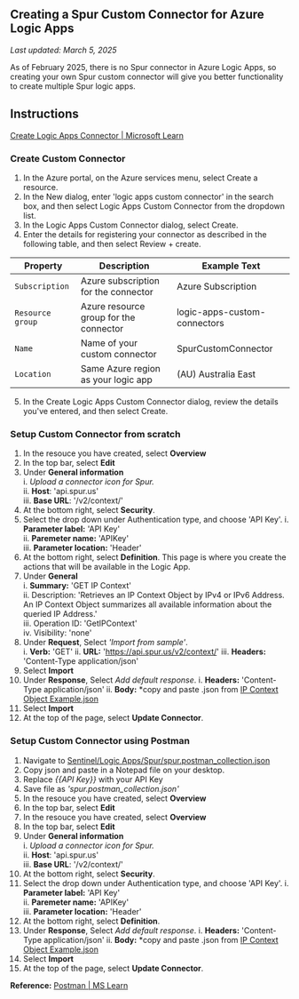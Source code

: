 ## Creating a Spur Custom Connector for Azure Logic Apps
*Last updated: March 5, 2025*  
  
As of February 2025, there is no Spur connector in Azure Logic Apps, so creating your own Spur custom connector will give you better functionality to create multiple Spur logic apps.

## Instructions

[Create Logic Apps Connector | Microsoft Learn](https://learn.microsoft.com/en-us/connectors/custom-connectors/create-logic-apps-connector)

### Create Custom Connector
1. In the Azure portal, on the Azure services menu, select Create a resource.
2. In the New dialog, enter 'logic apps custom connector' in the search box, and then select Logic Apps Custom Connector from the dropdown list.
3. In the Logic Apps Custom Connector dialog, select Create.
4. Enter the details for registering your connector as described in the following table, and then select Review + create.  

| Property | Description | Example Text |  
| --- | --- | --- |  
| `Subscription` | Azure subscription for the connector | Azure Subscription |  
| `Resource group` | Azure resource group for the connector | logic-apps-custom-connectors |  
| `Name` | Name of your custom connector | SpurCustomConnector |  
| `Location` | Same Azure region as your logic app | (AU) Australia East |  

5. In the Create Logic Apps Custom Connector dialog, review the details you've entered, and then select Create.

### Setup Custom Connector from scratch
1. In the resouce you have created, select **Overview**
2. In the top bar, select **Edit**  
3. Under **General information**  
   i. *Upload a connector icon for Spur.*  
   ii. **Host**: 'api.spur.us'  
   iii. **Base URL**: '/v2/context/'  
4. At the bottom right, select **Security**.  
5. Select the drop down under Authentication type, and choose 'API Key'.
   i. **Parameter label:** 'API Key'  
   ii. **Paremeter name:** 'APIKey'  
   iii. **Parameter location:** 'Header'  
6. At the bottom right, select **Definition**. This page is where you create the actions that will be available in the Logic App.
7. Under **General**  
   i. **Summary:** 'GET IP Context'  
   ii. Description: 'Retrieves an IP Context Object by IPv4 or IPv6 Address. An IP Context Object summarizes all available information about the queried IP Address.'  
   iii. Operation ID: 'GetIPContext'  
   iv. Visibility: 'none'  
8. Under **Request**, Select *'Import from sample'*.  
    i. **Verb:** 'GET'
    ii. **URL:** 'https://api.spur.us/v2/context/'
    iii. **Headers:** 'Content-Type application/json'
9. Select **Import**
10. Under **Response**, Select *Add default response*.
    i. **Headers:** 'Content-Type application/json'
    ii. **Body:** *copy and paste .json from [IP Context Object Example.json](https://github.com/ERackIT/Sentinel/blob/main/Logic%20Apps/Spur/Create%20Custom%20Connector/IP%20Context%20Object%20Example.json)
11. Select **Import**
12. At the top of the page, select **Update Connector**.

### Setup Custom Connector using Postman 
1. Navigate to [Sentinel/Logic Apps/Spur/spur.postman_collection.json](https://github.com/ERackIT/Sentinel/blob/main/Logic%20Apps/Spur/Create%20Custom%20Connector/spur.postman_collection.json)
2. Copy json and paste in a Notepad file on your desktop.
3. Replace *{{API Key}}* with your API Key
4. Save file as *'spur.postman_collection.json'*
5. In the resouce you have created, select **Overview**
6. In the top bar, select **Edit**  
7. In the resouce you have created, select **Overview**
8. In the top bar, select **Edit**
9. Under **General information**  
   i. *Upload a connector icon for Spur.*  
   ii. **Host**: 'api.spur.us'  
   iii. **Base URL**: '/v2/context/'  
10. At the bottom right, select **Security**.  
11. Select the drop down under Authentication type, and choose 'API Key'.
   i. **Parameter label:** 'API Key'  
   ii. **Paremeter name:** 'APIKey'  
   iii. **Parameter location:** 'Header'  
12. At the bottom right, select **Definition**.
13. Under **Response**, Select *Add default response*.
    i. **Headers:** 'Content-Type application/json'
    ii. **Body:** *copy and paste .json from [IP Context Object Example.json](https://github.com/ERackIT/Sentinel/blob/main/Logic%20Apps/Spur/Create%20Custom%20Connector/IP%20Context%20Object%20Example.json)
14. Select **Import**
15. At the top of the page, select **Update Connector**.

**Reference:** [Postman | MS Learn](https://learn.microsoft.com/en-us/connectors/custom-connectors/define-postman-collection)
